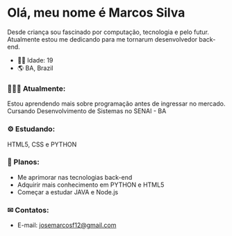 # Olá, meu nome é Marcos Silva

Desde criança sou fascinado por computação, tecnologia e pelo futur. Atualmente estou me dedicando para me tornarum desenvolvedor back-end.

- 👦🏾 Idade: 19
- 🌎 BA, Brazil
    
   
### 👨🏾‍💻 Atualmente:
Estou aprendendo mais sobre programação antes de ingressar no mercado. Cursando Desenvolvimento de Sistemas no SENAI - BA 

### ⚙ Estudando:
HTML5, CSS e PYTHON
    
### 🌱 Planos:
   - Me aprimorar nas tecnologias back-end
   - Adquirir mais conhecimento em PYTHON e HTML5
   - Começar a estudar JAVA e Node.js
    
### ✉ Contatos:
   - E-mail: josemarcosf12@gmail.com
